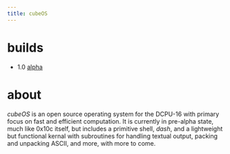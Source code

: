 ```yaml
---
title: cubeOS
---
```


# builds
* 1.0 [alpha](http://cubeos.github.com/cubeos-alpha/)

# about
*cubeOS* is an open source operating system for the DCPU-16 with primary focus on fast and efficient computation. It is currently in pre-alpha state, much like 0x10c itself, but includes a primitive shell, _dash_, and a lightweight but functional kernal with subroutines for handling textual output, packing and unpacking ASCII, and more, with more to come.
